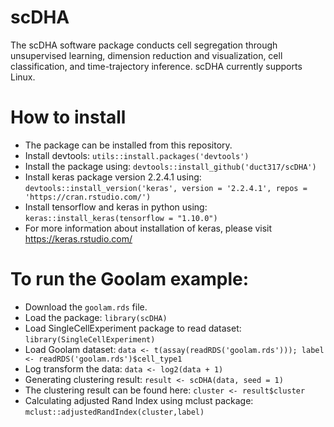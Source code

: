 # scDHA
The scDHA software package conducts cell segregation through unsupervised learning, dimension reduction and visualization, cell classification, and time-trajectory inference. scDHA currently supports Linux.
# How to install
- The package can be installed from this repository.
- Install devtools: `utils::install.packages('devtools')`
- Install the package using: `devtools::install_github('duct317/scDHA')`
- Install keras package version 2.2.4.1 using: `devtools::install_version('keras', version = '2.2.4.1', repos = 'https://cran.rstudio.com/')`
- Install tensorflow and keras in python using: `keras::install_keras(tensorflow = "1.10.0")`
- For more information about installation of keras, please visit https://keras.rstudio.com/

# To run the Goolam example:
- Download the `goolam.rds` file.
- Load the package: `library(scDHA)`
- Load SingleCellExperiment package to read dataset: `library(SingleCellExperiment)`
- Load Goolam dataset: `data <- t(assay(readRDS('goolam.rds'))); label <- readRDS('goolam.rds')$cell_type1`
- Log transform the data: `data <- log2(data + 1)`
- Generating clustering result: `result <- scDHA(data, seed = 1)`
- The clustering result can be found here: `cluster <- result$cluster`
- Calculating adjusted Rand Index using mclust package: `mclust::adjustedRandIndex(cluster,label)`
